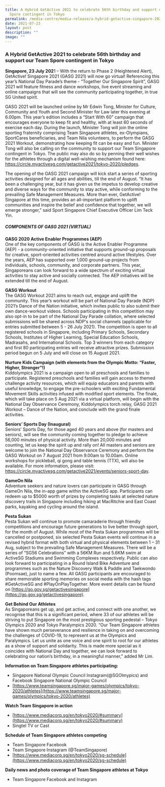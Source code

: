 ```yaml
---
title: A Hybrid GetActive 2021 to celebrate 56th birthday and support our Team
  Spore contingent in Tokyo
permalink: /media-centre/media-release/a-hybrid-getactive-singapore-2021-to-rally-the-community-to-celebrate/
date: 2021-07-23
layout: post
description: ""
image: ""
---
```

### **A Hybrid GetActive 2021 to celebrate 56th birthday and support our Team Spore contingent in Tokyo**

**Singapore, 23 July 202**1 – With the return to Phase 2 (Heightened Alert), GetActive! Singapore 2021 (GASG 2021) will now go virtual! Referencing this year’s National Day Parade’s theme - “Together Our Singapore Spirit”, GASG 2021 will feature fitness and dance workshops, live event streaming and online campaigns that will see the community participating together, in true SG United spirit.

GASG 2021 will be launched online by Mr Edwin Tong, Minister for Culture, Community and Youth and Second Minister for Law later this evening at 6.00pm. This year’s edition includes a “Start With 60” campaign that encourages everyone to keep fit and healthy, with at least 60 seconds of exercise each day. During the launch, Minister Tong will join the online sporting fraternity comprising Team Singapore athletes, ex-Olympians, SportCares beneficiaries, and Team Nila volunteers, to perform the GASG 2021 Workout, demonstrating how keeping fit can be easy and fun. Minister Tong will also be calling on the community to support our Team Singapore contingent in Tokyo. The public may also do so by penning their well wishes for the athletes through a digital well-wishing mechanism found here: https://circle.myactivesg.com/getactive2021/tokyo-2020/pledges.

The opening of the GASG 2021 campaign will kick start a series of sporting activities designed for all ages and abilities, till the end of August. “It has been a challenging year, but it has given us the impetus to develop creative and diverse ways for the community to stay active, while conforming to the prevailing Safe Management Measures. More than ever, GetActive! Singapore at this time, provides an all-important platform to uplift communities and inspire the belief and confidence that together, we will emerge stronger,” said Sport Singapore Chief Executive Officer Lim Teck Yin.

##### **COMPONENTS OF GASG 2021 (VIRTUAL)**


**GASG 2020 Active Enabler Programmes (AEP)**
<br>
One of the key components of GASG is the Active Enabler Programme (AEP) - a community-oriented initiative that supports ground-up proposals for creative, sport-oriented activities centred around active lifestyles. Over the years, AEP has supported over 1,000 ground-up projects from individuals, schools, community, and corporate partners. This year, Singaporeans can look forward to a wide spectrum of exciting virtual activities to stay active and socially connected. The AEP initiatives will be extended till the end of August.

**GASG Workout**
<br>
The GASG Workout 2021 aims to reach out, engage and uplift the community. This year’s workout will be part of National Day Parade (NDP) 2021’s Dance of the Nation initiative, which invites public to also submit their own dance-workout videos. Schools participating in this competition may also opt-in to be part of the National Day Parade collation, where selected submissions will be shared across NDP's social channels (applicable for entries submitted between 5 - 26 July 2021). The competition is open to all registered schools in Singapore, including Primary Schools, Secondary Schools, Institutes of Higher Learning, Special Education Schools, Madrasahs, and International Schools. Top 3 winners from each category and first 80 participating entries will receive attractive prizes. Submission period begun on 5 July and will close on 15 August 2021.

**Nurture Kids Campaign (with elements from the Olympic Motto: “Faster, Higher, Stronger”!)**
<br>
Kiddolympics 2021 is a campaign open to all preschools and families to participate. Registered preschools and families will gain access to themed challenge activity resources, which will equip educators and parents with useful knowledge, to engage the pre-schoolers with exciting Fundamental Movement Skills activities infused with modified sport elements. The finale, which will take place on 5 Aug 2021 via a virtual platform, will begin with the National Day Observance Ceremony, Kiddolympics torch relay, GASG 2021 Workout – Dance of the Nation, and conclude with the grand finale activities.

**Seniors’ Sports Day (Inaugural)**
<br>
Seniors’ Sports Day, for those aged 40 years and above (for masters and seniors), will see the community coming together to pledge to achieve 56,000 minutes of physical activity. More than 20,000 minutes and counting, let us keep the spirit up and rally on! All masters and seniors are welcome to join the National Day Observance Ceremony and perform the GASG Workout on 7 August 2021 from 9.00am to 10.00am. Online workshops for pickleball, qi gong and table tennis (TTX), will also be available. For more information, please visit: https://circle.myactivesg.com/getactive2021/events/seniors-sport-day.

**GameOn Nila**
<br>
Adventure seekers and nature lovers can participate in GASG through GameOn Nila, the in-app game within the ActiveSG app. Participants can redeem up to $5000 worth of prizes by completing tasks at selected nature discovery trails in Singapore including hiking at MacRitchie and East Coast parks, kayaking and cycling around the island.

**Pesta Sukan**
<br>
Pesta Sukan will continue to promote camaraderie through friendly competitions and encourage future generations to live better through sport, for the month of August. While most of the Pesta Sukan programmes will be cancelled or postponed, six selected Pesta Sukan events will continue in a revised hybrid format with both virtual and physical elements between 1 – 31 Aug, subject to the prevailing Safe Management Measures. There will be a series of “SG56 Celebrations” with a 56KM Run and 5.6KM swim at ActiveSG Stadiums and Swimming Complexes respectively. Public can also look forward to participating in a Round Island Bike Adventure and programmes such as the Nature Discovery Walk & Paddle and Taekwondo (Poomsae), just to name a few.
All GASG participants are encouraged to share memorable sporting memories on social media with the hash tags #GetActiveSG and #PlayOnPlayTogether. More event details can be found on [https://go.gov.sg/getactivesingapore](https://go.gov.sg/getactivesingapore).

**Get Behind Our Athletes**
<br>
As Singaporeans get up, and get active, and connect with one another, we recognise that this is a significant period, where 33 of our athletes will be striving to put Singapore on the most prestigious sporting pedestal – Tokyo Olympics 2020 and Tokyo Paralympics 2020.
“Our Team Singapore athletes have shown much perseverance and resilience in taking on and overcoming the challenges of COVID-19, to represent us at the Olympics and Paralympics. Let us unite as one voice and one spirit to root for our athletes as a show of support and solidarity. This is made more special as it coincides with National Day and together, we can look forward to celebrating our nation’s birthday, in a meaningful manner,” added Mr Lim.

**Information on Team Singapore athletes participating:**
* Singapore National Olympic Council Instagram(@SGOlmypics) and Facebook Singapore National Olympic Council
* [https://www.teamsingapore.sg/major-games/olympics/tokyo-2020/athletes](https://www.teamsingapore.sg/major-games/olympics/tokyo-2020/athletes)

**Watch Team Singapore in action**
* [https://www.mediacorp.sg/en/tokyo2020/#summary](https://www.mediacorp.sg/en/tokyo2020/#summary)
* Singtel TV or Cast


**Schedule of Team Singapore athletes competing**
* Team Singapore Facebook
* Team Singapore Instagram (@TeamSingapore)
* [https://www.mediacorp.sg/en/tokyo2020/sg-schedule](https://www.mediacorp.sg/en/tokyo2020/sg-schedule)


**Daily news and photo coverage of Team Singapore athletes at Tokyo**
* Team Singapore Facebook and Instagram